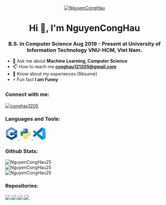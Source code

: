
<!-- Profile GIF and Intro -->
<div align="center">
  <a href="https://github.com/NguyenCongHau25">
    <img src="https://i.pinimg.com/originals/79/9e/0d/799e0d7779f6ea6c3a89885ff60c55af.gif" alt="NguyenCongHau"/>
  </a>

  <h1>Hi 👋, I'm NguyenCongHau</h1>
  <h3>B.S. in Computer Science Aug 2019 - Present at University of Information Technology VNU-HCM, Viet Nam.</h3>
</div>


- 💬 Ask me about **Machine Learning, Computer Science**
- 📫 How to reach me **conghau121205@gmail.com**
- 📄 Know about my experiences [Résumé]
- ⚡ Fun fact **I am Funny**

<!-- Connect with Me -->
<h3 align="left">Connect with me:</h3>
<p align="left">
  <a href="https://www.facebook.com/conghau1205" target="_blank">
    <img align="center" src="https://raw.githubusercontent.com/rahuldkjain/github-profile-readme-generator/master/src/images/icons/Social/facebook.svg" alt="conghau1205" height="30" width="40" />
  </a>
</p>

<!-- Languages and Tools -->
<h3 align="left">Languages and Tools:</h3>
<p align="left">
  <a href="https://www.w3schools.com/cpp/" target="_blank" rel="noreferrer">
    <img src="https://raw.githubusercontent.com/devicons/devicon/master/icons/cplusplus/cplusplus-original.svg" alt="cplusplus" width="40" height="40"/>
  </a>
  <a href="https://www.python.org" target="_blank" rel="noreferrer">
    <img src="https://raw.githubusercontent.com/devicons/devicon/master/icons/python/python-original.svg" alt="python" width="40" height="40"/>
  </a>
  <a href="https://code.visualstudio.com/" target="_blank" rel="noreferrer">
        <img src="https://raw.githubusercontent.com/devicons/devicon/master/icons/vscode/vscode-original.svg" alt="vscode" width="40" height="40"/>
    </a> 
</p>

<!-- GitHub Stats -->
<h3 align="left">Github Stats:</h3>

<div align="left">
  <img src="https://github-readme-stats.vercel.app/api/top-langs?username=NguyenCongHau25&show_icons=true&locale=en&layout=compact&theme=tokyonight" alt="NguyenCongHau25" />
</div>

<div align="left">
  <img src="https://github-readme-stats.vercel.app/api?username=NguyenCongHau25&show_icons=true&locale=en&theme=tokyonight" alt="NguyenCongHau25" />
</div>

<div align="left">
  <img src="https://github-readme-streak-stats.herokuapp.com/?user=NguyenCongHau25&theme=tokyonight" alt="NguyenCongHau25" />
</div>

<!-- Repositories -->
<h3 align="left">Repositories:</h3>

<a href="https://github.com/NguyenCongHau25/NHAP-MON-LAP-TRINH/">
  <img align="center" src="https://github-readme-stats.vercel.app/api/pin/?username=NguyenCongHau25&repo=NHAP-MON-LAP-TRINH&theme=tokyonight" />
</a>

<a href="https://github.com/NguyenCongHau25/CAU-TRUC-DU-LIEU-VA-GIAI-THUAT">
  <img align="center" src="https://github-readme-stats.vercel.app/api/pin/?username=NguyenCongHau25&repo=CAU-TRUC-DU-LIEU-VA-GIAI-THUAT&theme=gruvbox" />
</a>

<a href="https://github.com/NguyenCongHau25/LAP-TRINH-HUONG-DOI-TUONG">
  <img align="center" src="https://github-readme-stats.vercel.app/api/pin/?username=NguyenCongHau25&repo=LAP-TRINH-HUONG-DOI-TUONG&theme=dark" />
</a>

<a href="https://github.com/NguyenCongHau25/TO-CHUC-VA-CAU-TRUC-MAY-TINH-II">
  <img align="center" src="https://github-readme-stats.vercel.app/api/pin/?username=NguyenCongHau25&repo=TO-CHUC-VA-CAU-TRUC-MAY-TINH-II&theme=merko" />
</a>
